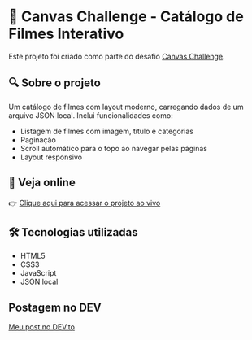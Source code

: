 # 🎨 Canvas Challenge - Catálogo de Filmes Interativo

Este projeto foi criado como parte do desafio [Canvas Challenge](https://dev.to/hanzla-baig/your-code-your-canvas-your-challenge-5e3p).

## 🔍 Sobre o projeto

Um catálogo de filmes com layout moderno, carregando dados de um arquivo JSON local. Inclui funcionalidades como:

- Listagem de filmes com imagem, título e categorias
- Paginação
- Scroll automático para o topo ao navegar pelas páginas
- Layout responsivo

## 🚀 Veja online

👉 [Clique aqui para acessar o projeto ao vivo](https://michaelalanaxl.github.io/aquascript-challenge/)  

## 🛠️ Tecnologias utilizadas

- HTML5
- CSS3
- JavaScript
- JSON local

##  Postagem no DEV

[Meu post no DEV.to](https://michaelalanaxl.github.io/aquascript-challenge/) 

